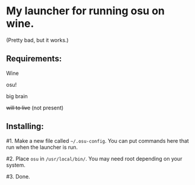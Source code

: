 # My launcher for running osu on wine. 

(Pretty bad, but it works.)

## Requirements:
Wine

osu!

big brain

~~will to live~~  (not present)

## Installing:

#1. Make a new file called `~/.osu-config`. You can put commands here that run when the launcher is run.

#2. Place `osu` in `/usr/local/bin/`. You may need root depending on your system.

#3. Done.

